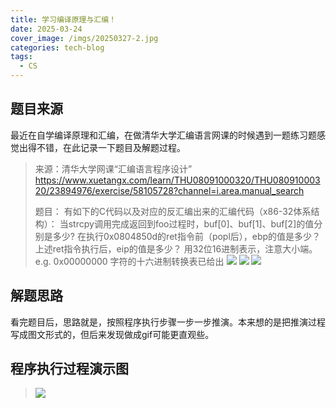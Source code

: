 ```yaml
---
title: 学习编译原理与汇编！
date: 2025-03-24
cover_image: /imgs/20250327-2.jpg
categories: tech-blog
tags:
  - CS
---
```


## 题目来源

最近在自学编译原理和汇编，在做清华大学汇编语言网课的时候遇到一题练习题感觉出得不错，在此记录一下题目及解题过程。

>来源：清华大学网课“汇编语言程序设计”
>https://www.xuetangx.com/learn/THU08091000320/THU08091000320/23894976/exercise/58105728?channel=i.area.manual_search
>
>题目：
>有如下的C代码以及对应的反汇编出来的汇编代码（x86-32体系结构）：
>当strcpy调用完成返回到foo过程时，buf[0]、buf[1]、buf[2]的值分别是多少?
>在执行0x0804850d的ret指令前（popl后），ebp的值是多少？
>上述ret指令执行后，eip的值是多少？
>用32位16进制表示，注意大小端。e.g. 0x00000000 字符的十六进制转换表已给出
>![](/imgs/20250325-1.jpg)
>![](/imgs/20250325-3.jpg)
>![](/imgs/20250325-2.jpg)

## 解题思路
看完题目后，思路就是，按照程序执行步骤一步一步推演。本来想的是把推演过程写成图文形式的，但后来发现做成gif可能更直观些。

## 程序执行过程演示图
>![](/imgs/20250325-4.gif)






